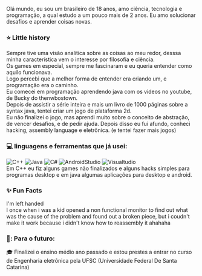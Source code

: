 
Olá mundo, eu sou um brasileiro de 18 anos, amo ciência, tecnologia e programação, a qual estudo a um pouco mais de 2 anos.
Eu amo solucionar desafios e aprender coisas novas.
### :star: Little history
Sempre tive uma visão analítica sobre as coisas ao meu redor, desssa minha característica vem o interesse por filosofia e ciência.  
Os games em especial, sempre me fascinaram e eu queria entender como aquilo funcionava.   
Logo percebi que a melhor forma de entender era criando um, e programação era o caminho.    
Eu comecei em programação aprendendo java com os videos no youtube, de Bucky do thenwbostown.  
Depois de assistir a série inteira e mais um livro de 1000 páginas sobre a syntax java, tentei criar um jogo de plataforma 2d.  
Eu não finalizei o jogo, mas aprendi muito sobre o conceito de abstração, de vencer desafios, e de pedir ajuda. 
Depois disso eu fui afundo, conheci hacking, assembly language e eletrônica. (e tentei fazer mais jogos)

### 💻  linguagens e ferramentas que já usei:  
![C++](https://img.shields.io/badge/-C++-000000?style=flat&logo=c%2B%2B)
![Java](https://img.shields.io/badge/-Java-000000?style=flat&logo=java)
![C#](https://img.shields.io/badge/c%23-000000?style=flat&logo=C-Sharp)
![AndroidStudio](https://img.shields.io/badge/AndroidStudio-000000?style=flat&logo=Android-Studio)
![Visualtudio](https://img.shields.io/badge/VisualStudio-000000?style=flat&logo=Visual-Studio)  
Em C++ eu fiz alguns games não finalizados e alguns hacks simples para programas desktop e em java algumas aplicações para desktop e android.
### :sparkles: Fun Facts  
I'm left handed  
I once when i was a kid opened a non functional monitor to find out what was the cause of the problem and found out a broken piece, but i coudn't make it work because i didn't know how to reassembly it ahahaha  
### :calendar:: Para o futuro:  
:mortar_board: Finalizei o ensino médio ano passado e estou prestes a entrar no curso de Engenharia eletrônica pela UFSC (Universidade Federal De Santa Catarina)



